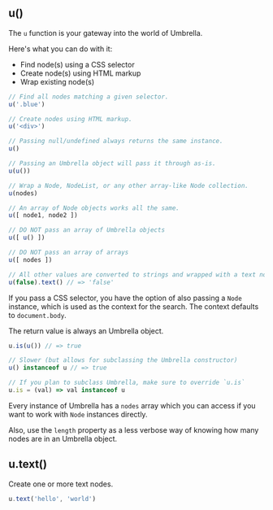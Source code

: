 ## u()

The `u` function is your gateway into the world of Umbrella.

Here's what you can do with it:
- Find node(s) using a CSS selector
- Create node(s) using HTML markup
- Wrap existing node(s)

```js
// Find all nodes matching a given selector.
u('.blue')

// Create nodes using HTML markup.
u('<div>')

// Passing null/undefined always returns the same instance.
u()

// Passing an Umbrella object will pass it through as-is.
u(u())

// Wrap a Node, NodeList, or any other array-like Node collection.
u(nodes)

// An array of Node objects works all the same.
u([ node1, node2 ])

// DO NOT pass an array of Umbrella objects
u([ u() ])

// DO NOT pass an array of arrays
u([ nodes ])

// All other values are converted to strings and wrapped with a text node.
u(false).text() // => 'false'
```

If you pass a CSS selector, you have the option of also passing a `Node` instance,
which is used as the context for the search. The context defaults to `document.body`.

The return value is always an Umbrella object.

```js
u.is(u()) // => true

// Slower (but allows for subclassing the Umbrella constructor)
u() instanceof u // => true

// If you plan to subclass Umbrella, make sure to override `u.is`
u.is = (val) => val instanceof u
```

Every instance of Umbrella has a `nodes` array which you can access
if you want to work with `Node` instances directly.

Also, use the `length` property as a less verbose way of knowing
how many nodes are in an Umbrella object.

## u.text()

Create one or more text nodes.

```js
u.text('hello', 'world')
```
